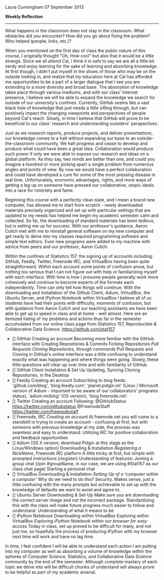 Laura Cunningham
07 September 2013

**Weekly Reflection**

-----

What happens in the classroom does not stay in the classroom. What obstacles did you encounter? How did you go about fixing the problem? Who helped (people, links, etc.)? 

When you mentioned on the first day of class the public nature of this course, I originally thought "Oh, How cool" but also that it would be a little strange.  Since we all attend Cal, I think it is safe to say we are all a little bit nerdy and enjoy learning for the sake of learning and absorbing knowledge.  At first though, I didn't put myself in the shoes of those who may be on the outside looking in, and realize that my education here at Cal has afforded me opportunities to be a part of a larger dialogue that I see you are extending to a more diversity and broad base.  The absorption of knowledge takes place through various mediums, and with our class' Internet presence, I believe we will be able to expand the knowledge we search for outside of our university's confines.  Currently, GitHub seems like a vast black hole of knowledge that just needs a little sifting through, but can positively impact the changing viewpoints and perspectives of people beyond Cal's reach.  Slowly, in time I believe that GitHub will prove to be beneficial to our class' research and understanding outsiders' perspectives.

Just as we research reports, produce projects, and deliver presentations, our knowledge comes to a halt without expanding our base to an outside-the-classroom community.  We halt progress and cease to develop and produce what could have been a great idea.  Collaboration would produce such power if only we were able to expose our research and ideas on a global platform.  As they say, two minds are better than one, and could you imagine a hundred or more picking apart a single problem from numerous angles and points of view.  By now we would have a perfect collaboration and could have developed a cure for some of the most pressing disease in real time.  Unfortunately, economic advantages, rights, and more ways of getting a leg up on someone have pressed our collaborative, utopic ideals into a race for notoriety and fame.

Beginning this course with a perfectly clean slate, and I mean a brand new computer, has allowed me to start from scratch - newly downloaded materials precisely organized and set up with particular settings that are updated to my needs has helped me begin my academic semester calm and collected.  So far, the downloading of standard materials has been tedious, but is setting me up for success.  With our professor's guidance, Aaron Culich met with me to reinstall general software on my new computer and get ready to delve into my classes required programming software and simple text editors.  Even new programs were added to my machine with advice from peers and our professor, Aaron Culich.

Within the confines of Statistics 157, the signing up of accounts including: GitHub, Feedly, Twitter, Freenode IRC, and VirtualBox having been quite straightforward. Within each account some points of confusion arose, but nothing too serious that I can not figure out with help or familiarizing myself with each interface.  With time is how I presume people generally work more cohesively and continue to become experts of the formats each independently.  Time can only tell how things will continue.  With the downloading and installation of the Github Client, Adium, VirtualBox, the Ubuntu Server, and iPython Notebook within VirtualBox I believe all of us students have had their points with difficulty, moments of confusion, but with guidance from Aaron Culich and our teaching assistants we have been able to get up to speed in class and at home - well almost.  Here are an itemized listing of my problems and actions thus far in the semester accumulated from our online class page from Statistics 157, Reproducible & Collaborative Data Science. https://github.com/stat157

- [] GitHub 
	Creating an account
	Becoming more familiar with the GitHub interface with
	Creating Repositories & Commits
	Forking Repositories
	*Pull Requests*
	*Cloning Repositories, through commands*
		Pull Requests and Cloning in GitHub's online interface was a little confusing to understand exactly what was happening and where things were going.
		Slowly, these little questions will clear up over time and with familiarity of GitHub.
- [] GitHub Client
	Installation & Set Up
	Updating, Syncing
	Cloning Repositories, in the Desktop
- [] Feedly
	Creating an account
	Subscribing to blog feeds:
		'github.com/blog', 'blog.feedly.com', 'planet.pidgin.im' (Linux / Microsoft version of Adium - important to be aware of our collaborators' programs status), 'adium.im/blog' (OS version), 'blog.freenode.net'.
- [] Twitter
	Creating an account
	Following:
		@GitHubStatus https://twitter.com/githubstatus
		@FreenodeStaff https://twitter.com/freenodestaff
- [] Freenode, IRC
	*Creating an account*
		At freenode.net you will come to a standstill in trying to create an account - confusing at first, but with someone with previous knowledge at my side, the process was seamless and easy to understand.
	Utilizing IRC for positive collaboration and feedback opportunities
- [] Adium (OS X version; download Pidgin at this stage as the Linux/Windows option)
	Downloading & Installation
	*Registering a NickName*, Freenode IRC platform
		A little tricky at first, but simple with prompted instructions (_/register_)
	Understanding of features:
		Joining a group chat (/join #groupName, in our case, we are using #Stat157 as our class chat page)
		Starting a personal chat
- [] VirtualBox
	Downloading & Installation
	*Setting Up of a 'computer within a computer'*
		Why do we need to do this?  Security.  Makes sense, just a little confusing with the many prompts but achievable to set up with the knowledge of defaults we want to avoid and agree to.
- [] Ubuntu Server
	Downloading & Set-Up
		Make sure you are downloading the correct server image and not the incorrect package.  Standardizing this with the class will make future progress much easier to follow and understand.
	Understanding of what it means to be 
- [] iPython Notebook
	Downloading within VirtualBox
	Exploring within VirtualBox
	*Exploring iPython Notebook within our browser for easy access*
		Today in class, set up proved to be difficult for many, and not just me, so hopefully the process of producing iPython with my browser next time will work and have no lag time.

In time, I feel confident I will be able to understand each action I am putting into my computer as well as absorbing a volume of knowledge within the spheres of Computer Science, Statistics, and Collaborative Data Science community by the end of the semester.  Although complete mastery of each topic we delve into will be difficult chunks of understand will always prove to be helpful as part of my academic arsenal.